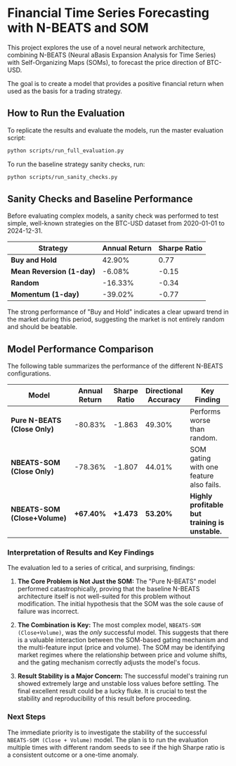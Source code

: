 # Financial Time Series Forecasting with N-BEATS and SOM

This project explores the use of a novel neural network architecture, combining N-BEATS (Neural aBasis Expansion Analysis for Time Series) with Self-Organizing Maps (SOMs), to forecast the price direction of BTC-USD.

The goal is to create a model that provides a positive financial return when used as the basis for a trading strategy.

## How to Run the Evaluation

To replicate the results and evaluate the models, run the master evaluation script:
```bash
python scripts/run_full_evaluation.py
```

To run the baseline strategy sanity checks, run:
```bash
python scripts/run_sanity_checks.py
```

## Sanity Checks and Baseline Performance

Before evaluating complex models, a sanity check was performed to test simple, well-known strategies on the BTC-USD dataset from 2020-01-01 to 2024-12-31.

| Strategy                 | Annual Return | Sharpe Ratio |
| ------------------------ | ------------- | ------------ |
| **Buy and Hold**         | 42.90%        | 0.77         |
| **Mean Reversion (1-day)** | -6.08%        | -0.15        |
| **Random**               | -16.33%       | -0.34        |
| **Momentum (1-day)**     | -39.02%       | -0.77        |

The strong performance of "Buy and Hold" indicates a clear upward trend in the market during this period, suggesting the market is not entirely random and should be beatable.

## Model Performance Comparison

The following table summarizes the performance of the different N-BEATS configurations.

| Model                         | Annual Return | Sharpe Ratio | Directional Accuracy | Key Finding                                   |
| ----------------------------- | ------------- | ------------ | -------------------- | --------------------------------------------- |
| **Pure N-BEATS (Close Only)** | -80.83%       | -1.863       | 49.30%               | Performs worse than random.                   |
| **NBEATS-SOM (Close Only)**   | -78.36%       | -1.807       | 44.01%               | SOM gating with one feature also fails.       |
| **NBEATS-SOM (Close+Volume)** | **+67.40%**   | **+1.473**   | **53.20%**           | **Highly profitable but training is unstable.** |

### Interpretation of Results and Key Findings

The evaluation led to a series of critical, and surprising, findings:

1.  **The Core Problem is Not Just the SOM:** The "Pure N-BEATS" model performed catastrophically, proving that the baseline N-BEATS architecture itself is not well-suited for this problem without modification. The initial hypothesis that the SOM was the sole cause of failure was incorrect.

2.  **The Combination is Key:** The most complex model, `NBEATS-SOM (Close+Volume)`, was the *only* successful model. This suggests that there is a valuable interaction between the SOM-based gating mechanism and the multi-feature input (price and volume). The SOM may be identifying market regimes where the relationship between price and volume shifts, and the gating mechanism correctly adjusts the model's focus.

3.  **Result Stability is a Major Concern:** The successful model's training run showed extremely large and unstable loss values before settling. The final excellent result could be a lucky fluke. It is crucial to test the stability and reproducibility of this result before proceeding.

### Next Steps

The immediate priority is to investigate the stability of the successful `NBEATS-SOM (Close + Volume)` model. The plan is to run the evaluation multiple times with different random seeds to see if the high Sharpe ratio is a consistent outcome or a one-time anomaly.
